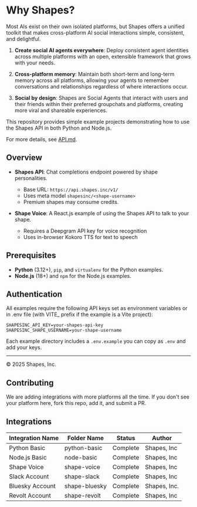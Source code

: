 # Why Shapes?

Most AIs exist on their own isolated platforms, but Shapes offers a unified toolkit that makes cross-platform AI social interactions simple, consistent, and delightful.

1. **Create social AI agents everywhere**: Deploy consistent agent identities across multiple platforms with an open, extensible framework that grows with your needs.

2. **Cross-platform memory**: Maintain both short-term and long-term memory across all platforms, allowing your agents to remember conversations and relationships regardless of where interactions occur.

3. **Social by design**: Shapes are Social Agents that interact with users and their friends within their preferred groupchats and platforms, creating more viral and shareable experiences.

This repository provides simple example projects demonstrating how to use the Shapes API in both Python and Node.js.

For more details, see [API.md](API.md).

## Overview

- **Shapes API**: Chat completions endpoint powered by shape personalities.
  - Base URL: `https://api.shapes.inc/v1/`
  - Uses meta model `shapesinc/<shape-username>`
  - Premium shapes may consume credits.

- **Shape Voice**: A React.js example of using the Shapes API to talk to your shape.
  - Requires a Deepgram API key for voice recognition
  - Uses in-browser Kokoro TTS for text to speech

## Prerequisites

- **Python** (3.12+), `pip`, and `virtualenv` for the Python examples.
- **Node.js** (18+) and `npm` for the Node.js examples.

## Authentication

All examples require the following API keys set as environment variables
or in .env file (with VITE_ prefix if the example is a Vite project):

```
SHAPESINC_API_KEY=your-shapes-api-key
SHAPESINC_SHAPE_USERNAME=your-shape-username
```

Each example directory includes a `.env.example` you can copy as `.env` and add your keys.

---
© 2025 Shapes, Inc.

## Contributing

We are adding integrations with more platforms all the time. If you don't see your platform here, fork this repo, add it, and submit a PR.

## Integrations

| Integration Name | Folder Name | Status | Author |
|------------------|-------------|--------|--------|
| Python Basic | python-basic | Complete | Shapes, Inc |
| Node.js Basic | node-basic | Complete | Shapes, Inc |
| Shape Voice | shape-voice | Complete | Shapes, Inc |
| Slack Account | shape-slack | Complete | Shapes, Inc |
| Bluesky Account | shape-bluesky | Complete | Shapes, Inc. |
| Revolt Account | shape-revolt | Complete | Shapes, Inc |

